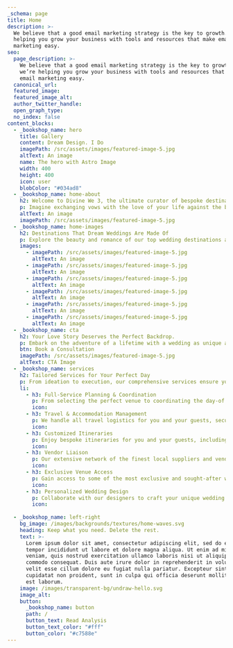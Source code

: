 ```yaml
---
_schema: page
title: Home
description: >-
  We believe that a good email marketing strategy is the key to growth. So we’re
  helping you grow your business with tools and resources that make email
  marketing easy.
seo:
  page_description: >-
    We believe that a good email marketing strategy is the key to growth. So
    we’re helping you grow your business with tools and resources that make
    email marketing easy.
  canonical_url:
  featured_image:
  featured_image_alt:
  author_twitter_handle:
  open_graph_type:
  no_index: false
content_blocks:
  - _bookshop_name: hero
    title: Gallery
    content: Dream Design. I Do
    imagePath: /src/assets/images/featured-image-5.jpg
    altText: An image
    name: The hero with Astro Image
    width: 400
    height: 400
    icon: user
    blobColor: "#034ad8"
  - _bookshop_name: home-about
    h2: Welcome to Divine We 3, the ultimate curator of bespoke destination weddings
    p: Imagine exchanging vows with the love of your life against the backdrop of a breathtaking sunset in Bali, or amidst the historic ruins of Rome. With us, your wedding isn't just an event; it's the beginning of a beautiful journey. Our dedicated team is committed to crafting the perfect celebration of your love, taking care of every detail from flights and accommodations to the ceremony and reception. Let us turn your dream wedding into reality.
    altText: An image
    imagePath: /src/assets/images/featured-image-5.jpg
  - _bookshop_name: home-images
    h2: Destinations That Dream Weddings Are Made Of
    p: Explore the beauty and romance of our top wedding destinations around the globe.
    images:
      - imagePath: /src/assets/images/featured-image-5.jpg
        altText: An image
      - imagePath: /src/assets/images/featured-image-5.jpg
        altText: An image
      - imagePath: /src/assets/images/featured-image-5.jpg
        altText: An image
      - imagePath: /src/assets/images/featured-image-5.jpg
        altText: An image
      - imagePath: /src/assets/images/featured-image-5.jpg
        altText: An image
      - imagePath: /src/assets/images/featured-image-5.jpg
        altText: An image
  - _bookshop_name: cta
    h2: Your Love Story Deserves the Perfect Backdrop.
    p: Embark on the adventure of a lifetime with a wedding as unique as your love.
    btn: Book a Consultation
    imagePath: /src/assets/images/featured-image-5.jpg
    altText: CTA Image
  - _bookshop_name: services
    h2: Tailored Services for Your Perfect Day
    p: From ideation to execution, our comprehensive services ensure your destination wedding is seamless and spectacular.
    li:
      - h3: Full-Service Planning & Coordination 
        p: From selecting the perfect venue to coordinating the day-of events, our team ensures every detail is flawless.
        icon: 
      - h3: Travel & Accommodation Management
        p: We handle all travel logistics for you and your guests, securing the best rates for flights and accommodations.
        icon: 
      - h3: Customized Itineraries
        p: Enjoy bespoke itineraries for you and your guests, including pre-wedding events, local experiences, and honeymoon adventures.
        icon: 
      - h3: Vendor Liaison
        p: Our extensive network of the finest local suppliers and vendors across the globe ensures your wedding is nothing short of spectacu lar.
        icon: 
      - h3: Exclusive Venue Access
        p: Gain access to some of the most exclusive and sought-after wedding venues around the world, handpicked just for your special day.
        icon: 
      - h3: Personalized Wedding Design
        p: Collaborate with our designers to craft your unique wedding theme, from décor to floral arrangements, reflecting your personal style.
        icon: 
        
  - _bookshop_name: left-right
    bg_image: /images/backgrounds/textures/home-waves.svg
    heading: Keep what you need. Delete the rest.
    text: >-
      Lorem ipsum dolor sit amet, consectetur adipiscing elit, sed do eiusmod
      tempor incididunt ut labore et dolore magna aliqua. Ut enim ad minim
      veniam, quis nostrud exercitation ullamco laboris nisi ut aliquip ex ea
      commodo consequat. Duis aute irure dolor in reprehenderit in voluptate
      velit esse cillum dolore eu fugiat nulla pariatur. Excepteur sint occaecat
      cupidatat non proident, sunt in culpa qui officia deserunt mollit anim id
      est laborum.
    image: /images/transparent-bg/undraw-hello.svg
    image_alt:
    button:
      _bookshop_name: button
      path: /
      button_text: Read Analysis
      button_text_color: "#fff"
      button_color: "#c7588e"
---
```

